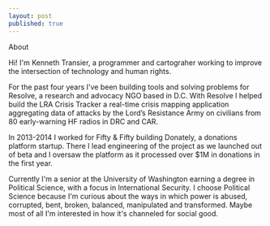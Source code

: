 ```yaml
---
layout: post
published: true
---
```


<div class="post-title">About</div>

Hi! I'm Kenneth Transier, a programmer and cartograher working to improve the intersection of technology and human rights.

For the past four years I've been building tools and solving problems for Resolve, a research and advocacy NGO based in D.C. With Resolve I helped build the LRA Crisis Tracker a real-time crisis mapping application aggregating data of attacks by the Lord’s Resistance Army on civilians from 80 early-warning HF radios in DRC and CAR.

In 2013-2014 I worked for Fifty & Fifty building Donately, a donations platform startup. There I lead engineering of the project as we launched out of beta and I oversaw the platform as it processed over $1M in donations in the first year.

Currently I'm a senior at the University of Washington earning a degree in Political Science, with a focus in International Security. I choose Political Science because I'm curious about the ways in which power is abused, corrupted, bent, broken, balanced, manipulated and transformed. Maybe most of all I'm interested in how it's channeled for social good.



